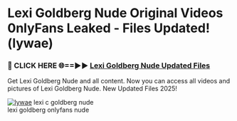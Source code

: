 # Lexi Goldberg Nude Original Videos 0nlyFans Leaked - Files Updated! (lywae)

<h3>🔴 CLICK HERE 🌐==►► <a href="https://tinyurl.com/4mcuefdz" rel="nofollow">Lexi Goldberg Nude Updated Files</a></h3>

Get Lexi Goldberg Nude and all content. Now you can access all videos and pictures of Lexi Goldberg Nude. New Updated Files 2025!

[![lywae](https://i.imgur.com/StAQSOY.gif)](https://tinyurl.com/4mcuefdz)
lexi c goldberg nude<br>
lexi goldberg onlyfans nude